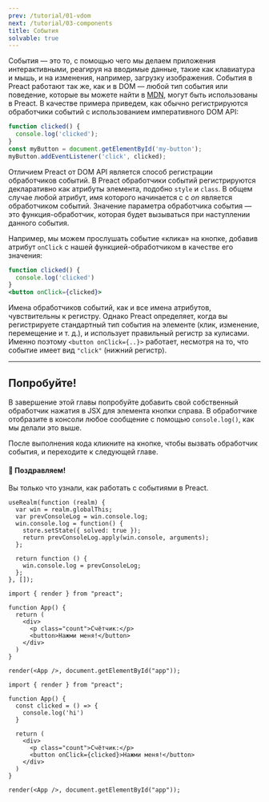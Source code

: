 ```yaml
---
prev: /tutorial/01-vdom
next: /tutorial/03-components
title: События
solvable: true
---
```


События — это то, с помощью чего мы делаем приложения интерактивными, реагируя на вводимые данные, такие как клавиатура и мышь, и на изменения, например, загрузку изображения. События в Preact работают так же, как и в DOM — любой тип события или поведение, которые вы можете найти в [MDN], могут быть использованы в Preact. В качестве примера приведем, как обычно регистрируются обработчики событий с использованием императивного DOM API:

```js
function clicked() {
  console.log('clicked');
}
const myButton = document.getElementById('my-button');
myButton.addEventListener('click', clicked);
```

Отличием Preact от DOM API является способ регистрации обработчиков событий. В Preact обработчики событий регистрируются декларативно как атрибуты элемента, подобно `style` и `class`. В общем случае любой атрибут, имя которого начинается с
с _on_ является обработчиком событий. Значение параметра обработчика события — это функция-обработчик, которая будет вызываться при наступлении данного события.

Например, мы можем прослушать событие «клика» на кнопке, добавив атрибут `onClick` с нашей функцией-обработчиком в качестве его значения:

```jsx
function clicked() {
  console.log('clicked')
}
<button onClick={clicked}>
```

Имена обработчиков событий, как и все имена атрибутов, чувствительны к регистру. Однако Preact определяет, когда вы регистрируете стандартный тип события на элементе (клик, изменение, перемещение и т. д.), и использует правильный регистр за кулисами. Именно поэтому `<button onClick={..}>` работает, несмотря на то, что событие имеет вид `"click"` (нижний регистр).

---

## Попробуйте!

В завершение этой главы попробуйте добавить свой собственный обработчик нажатия в JSX для элемента кнопки справа. В обработчике отобразите в консоли любое сообщение с помощью `console.log()`, как мы делали это выше.

После выполнения кода кликните на кнопке, чтобы вызвать обработчик события, и переходите к следующей главе.

<solution>
  <h4>🎉 Поздравляем!</h4>
  <p>Вы только что узнали, как работать с событиями в Preact.</p>
</solution>

```js:setup
useRealm(function (realm) {
  var win = realm.globalThis;
  var prevConsoleLog = win.console.log;
  win.console.log = function() {
    store.setState({ solved: true });
    return prevConsoleLog.apply(win.console, arguments);
  };

  return function () {
    win.console.log = prevConsoleLog;
  };
}, []);
```

```jsx:repl-initial
import { render } from "preact";

function App() {
  return (
    <div>
      <p class="count">Счётчик:</p>
      <button>Нажми меня!</button>
    </div>
  )
}

render(<App />, document.getElementById("app"));
```

```jsx:repl-final
import { render } from "preact";

function App() {
  const clicked = () => {
    console.log('hi')
  }

  return (
    <div>
      <p class="count">Счётчик:</p>
      <button onClick={clicked}>Нажми меня!</button>
    </div>
  )
}

render(<App />, document.getElementById("app"));
```

[MDN]: https://developer.mozilla.org/ru/docs/Learn/JavaScript/Building_blocks/Events
